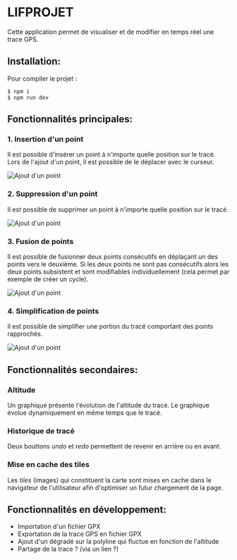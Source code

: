 # LIFPROJET
Cette application permet de visualiser et de modifier en temps réel une trace GPS.

## Installation:
Pour compiler le projet :
```
$ npm i
$ npm run dev
```

## Fonctionnalités principales:
### 1. Insertion d'un point
Il est possible d'insérer un point à n'importe quelle position sur le tracé. Lors de l'ajout d'un point, il est possible de le déplacer avec le curseur.

![Ajout d'un point](md/add_points.gif)

### 2. Suppression d'un point
Il est possible de supprimer un point à n'importe quelle position sur le tracé.

![Ajout d'un point](md/delete_points.gif)

### 3. Fusion de points
Il est possible de fusionner deux points consécutifs en déplaçant un des points vers le deuxième. Si les deux points ne sont pas consécutifs alors les deux points subsistent et sont modifiables individuellement (cela permet par exemple de créer un cycle).

![Ajout d'un point](md/fusion_points.gif)

### 4. Simplification de points
Il est possible de simplifier une portion du tracé comportant des points rapprochés.

![Ajout d'un point](md/select_points.gif)

## Fonctionnalités secondaires:
### Altitude
Un graphique présente l'évolution de l'altitude du tracé. Le graphique évolue dynamiquement en même temps que le tracé.

### Historique de tracé
Deux bouttons *undo* et *redo* permettent de revenir en arrière ou en avant.

### Mise en cache des tiles
Les *tiles* (images) qui constituent la carte sont mises en cache dans le navigateur de l'utilisateur afin d'optimiser un futur chargement de la page.

## Fonctionnalités en développement:
* Importation d'un fichier GPX
* Exportation de la trace GPS en fichier GPX
* Ajout d'un dégradé sur la polyline qui fluctue en fonction de l'altitude
* Partage de la trace ? (via un lien ?)